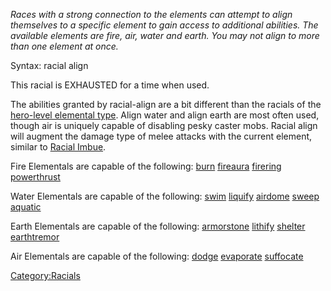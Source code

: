 *Races with a strong connection to the elements can attempt to align
themselves to a specific element to gain access to additional abilities.
The available elements are fire, air, water and earth. You may not align
to more than one element at once.*

Syntax: racial align <element>

This racial is EXHAUSTED for a time when used.

The abilities granted by racial-align are a bit different than the
racials of the [hero-level elemental type](:Category:Imps "wikilink").
Align water and align earth are most often used, though air is uniquely
capable of disabling pesky caster mobs. Racial align will augment the
damage type of melee attacks with the current element, similar to
[Racial Imbue](Racial_Imbue "wikilink").

Fire Elementals are capable of the following:
[burn](Racial_Burn "wikilink") [fireaura](Racial_Fireaura "wikilink")
[firering](Racial_Firering "wikilink")
[powerthrust](Racial_Powerthrust "wikilink")

Water Elementals are capable of the following:
[swim](Racial_Swim "wikilink") [liquify](Racial_Liquify "wikilink")
[airdome](Racial_Airdome "wikilink") [sweep](Racial_Sweep "wikilink")
[aquatic](Racial_Aquatic "wikilink")

Earth Elementals are capable of the following:
[armorstone](Racial_Armorstone "wikilink")
[lithify](Racial_Lithify "wikilink")
[shelter](Racial_Shelter "wikilink")
[earthtremor](Racial_Earthtremor "wikilink")

Air Elementals are capable of the following:
[dodge](Racial_Dodge "wikilink")
[evaporate](Racial_Evaporate "wikilink")
[suffocate](Racial_Suffocate "wikilink")

[Category:Racials](Category:Racials "wikilink")
